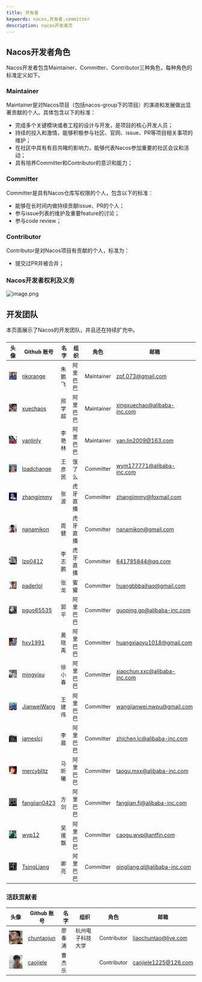 ```yaml
---
title: 开发者
keywords: nacos,开发者,committer
description: nacos开发者页
---
```


## Nacos开发者角色

Nacos开发者包含Maintainer、Committer、Contributor三种角色，每种角色的标准定义如下。

### Maintainer

Maintainer是对Nacos项目（包括nacos-group下的项目）的演进和发展做出显著贡献的个人。具体包含以下的标准：

* 完成多个关键模块或者工程的设计与开发，是项目的核心开发人员；
* 持续的投入和激情，能够积极参与社区、官网、issue、PR等项目相关事项的维护；
* 在社区中具有有目共睹的影响力，能够代表Nacos参加重要的社区会议和活动；
* 具有培养Committer和Contributor的意识和能力；

### Committer

Committer是具有Nacos仓库写权限的个人，包含以下的标准：

* 能够在长时间内做持续贡献issue、PR的个人；
* 参与issue列表的维护及重要feature的讨论；
* 参与code review；

### Contributor

Contributor是对Nacos项目有贡献的个人，标准为：

* 提交过PR并被合并；


### Nacos开发者权利及义务

![image.png](https://cdn.nlark.com/yuque/0/2019/png/333810/1560151750546-03c55f48-c9c5-41cc-8634-88d62c98c5e4.png#align=left&display=inline&height=524&name=image.png&originHeight=704&originWidth=1002&size=181619&status=done&width=746)



## 开发团队

本页面展示了Nacos的开发团队，并且还在持续扩充中。

### 

|头像                                               | Github 账号                                     | 名字    | 组织     | 角色       | 邮箱                                                         |
|--------------------------------------------------| ----------------------------------------------- | ------ | --------| --------- | ------------------------------------------------------------ |
|![nkorange](/img/developers/nkorange.jpg)         | [nkorange](https://github.com/nkorange)         | 朱鹏飞 | 阿里巴巴 | Maintainer | zpf.073@gmail.com   |
|![xuechaos](/img/developers/xuechaos.jpg)         | [xuechaos](https://github.com/xuechaos)         | 邢学超 | 阿里巴巴 | Maintainer |xingxuechao@alibaba-inc.com |
|![yanlinly](/img/developers/yanlinly.jpg)         | [yanlinly](https://github.com/yanlinly)         | 李艳林 | 阿里巴巴 | Maintainer | yan.lin2009@163.com |
|![loadchange](/img/developers/loadchange.jpg)     | [loadchange](https://github.com/loadchange)     | 王彦民 | 饿了么   | Committer | wym177771@alibaba-inc.com |
|![zhangjimmy](/img/developers/zhangjimmy.jpg)     | [zhangjimmy](https://github.com/zhangjimmy)     | 张波   | 虎牙直播 | Committer | zhangjimmy@foxmail.com  |
|![nanamikon](/img/developers/nanamikon.jpg)       | [nanamikon](https://github.com/nanamikon)       | 周健   | 虎牙直播 | Committer | nanamikon@gmail.com |
|![lzp0412](/img/developers/lzp0412.jpg)           | [lzp0412](https://github.com/lzp0412)           | 李志鹏 | 虎牙直播 | Committer | 641785844@qq.com      |
|![paderlol](/img/developers/paderlol.jpg)         | [paderlol](https://github.com/paderlol)         | 张龙   | 蜜獾    | Committer | huangbbbaihao@gmail.com |
|![pguo65535](/img/developers/pguo65535.jpg)       | [pguo65535](https://github.com/pguo65535)       | 郭平   | 阿里巴巴 | Committer | guoping.gp@alibaba-inc.com |
|![hxy1991](/img/developers/hxy1991.jpg)           | [hxy1991](https://github.com/hxy1991)           | 黄晓禹 | 阿里巴巴 | Committer | huangxiaoyu1018@gmail.com |
|![mingyixu](/img/developers/mingyixu.jpg)         | [mingyixu](https://github.com/mingyixu)         | 徐小春 | 阿里巴巴 | Committer | xiaochun.xxc@alibaba-inc.com |
|![JianweiWang](/img/developers/JianweiWang.jpg)   | [JianweiWang](https://github.com/JianweiWang)   | 王建伟  | 阿里巴巴 | Committer | wangjianwei.nwpu@gmail.com   |
|![jameslcj](/img/developers/jameslcj.jpg)         | [jameslcj](https://github.com/jameslcj)         | 李晨   | 阿里巴巴 | Committer | zhichen.lc@alibaba-inc.com |
|![mercyblitz](/img/developers/mercyblitz.jpg)     | [mercyblitz](https://github.com/mercyblitz)     | 马昕曦 | 阿里巴巴 | Committer | taogu.mxx@alibaba-inc.com |
|![fangjian0423](/img/developers/fangjian0423.jpg) | [fangjian0423](https://github.com/fangjian0423) | 方剑   | 阿里巴巴 | Committer | fangjian.fj@alibaba-inc.com |
|![wyp12](/img/developers/wyp12.jpg)               | [wyp12](https://github.com/wyp12)               | 吴援飘 | 阿里巴巴 | Committer | caogu.wyp@antfin.com |
|![TsingLiang](/img/developers/TsingLiang.jpg)     | [TsingLiang](https://github.com/TsingLiang)     | 卿亮   | 阿里巴巴 | Committer | qingliang.ql@alibaba-inc.com  |




### 活跃贡献者

|头像                                           | Github 账号                                      | 名字       | 组织             |角色        |邮箱                                 |
|----------------------------------------------| ------------------------------------------------|------------| ----------------| -----------|------------------------------------|
|![chuntaojun](/img/developers/chuntaojun.jpg) | [chuntaojun](https://github.com/chuntaojun)     | 廖春涛      |  杭州电子科技大学  | Contributor| liaochuntao@live.com               |
|![caojiele](/img/developers/caojiele.jpg)     | [caojiele](https://github.com/caojiele)         | 曹杰乐      |                 | Contributor| caojiele1225@126.com               |

